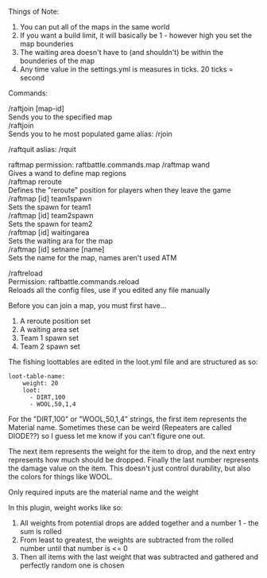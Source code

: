 Things of Note:  
1. You can put all of the maps in the same world
2. If you want a build limit, it will basically be 1 - however high you set the map bounderies
3. The waiting area doesn't have to (and shouldn't) be within the bounderies of the map
4. Any time value in the settings.yml is measures in ticks. 20 ticks = second



Commands:

/raftjoin [map-id]  
Sends you to the specified map  
/raftjoin  
Sends you to he most populated game
alias: /rjoin

/raftquit
aslias: /rquit

raftmap permission: raftbattle.commands.map
/raftmap wand  
Gives a wand to define map regions  
/raftmap reroute  
Defines the "reroute" position for players when they leave the game  
/raftmap [id] team1spawn  
Sets the spawn for team1  
/raftmap [id] team2spawn  
Sets the spawn for team2  
/raftmap [id] waitingarea  
Sets the waiting ara for the map  
/raftmap [id] setname [name]  
Sets the name for the map, names aren't used ATM  

/raftreload  
Permission: raftbattle.commands.reload  
Reloads all the config files, use if you edited any file manually

Before you can join a map, you must first have...
1. A reroute position set
2. A waiting area set
3. Team 1 spawn set
4. Team 2 spawn set


The fishing loottables are edited in the loot.yml file and are structured as so:  
```
loot-table-name:
    weight: 20
    loot:
      - DIRT,100
      - WOOL,50,1,4
```

For the "DIRT,100" or "WOOL,50,1,4" strings, the first item represents the Material name. 
Sometimes these can be weird (Repeaters are called DIODE??) so I guess let me know if you can't figure one out.

The next item represents the weight for the item to drop, and the next entry represents how much should be dropped. Finally the last number represents
the damage value on the item. This doesn't just control durability, but also the colors for things like WOOL.

Only required inputs are the material name and the weight

In this plugin, weight works like so:  
1. All weights from potential drops are added together and a number 1 - the sum is rolled
2. From least to greatest, the weights are subtracted from the rolled number until that number is <= 0
3. Then all items with the last weight that was subtracted and gathered and perfectly random one is chosen 
